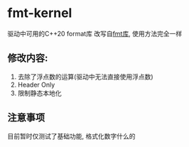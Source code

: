 # fmt-kernel
驱动中可用的C++20 format库
改写自[fmt库](https://github.com/fmtlib/fmt), 使用方法完全一样
## 修改内容:
1. 去除了浮点数的运算(驱动中无法直接使用浮点数)
2. Header Only
3. 限制静态本地化
## 注意事项
目前暂时仅测试了基础功能, 格式化数字什么的
